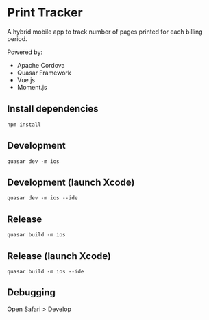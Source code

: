# Print Tracker

A hybrid mobile app to track number of pages printed for each billing period.

Powered by:

* Apache Cordova
* Quasar Framework
* Vue.js
* Moment.js

## Install dependencies
```
npm install
```

## Development
```
quasar dev -m ios
```

## Development (launch Xcode)
```
quasar dev -m ios --ide
```

## Release
```
quasar build -m ios
```

## Release (launch Xcode)
```
quasar build -m ios --ide
```

## Debugging 

Open Safari > Develop
